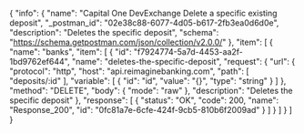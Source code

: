 {
  "info": {
    "name": "Capital One DevExchange Delete a specific existing deposit",
    "_postman_id": "02e38c88-6077-4d05-b617-2fb3ea0d6d0e",
    "description": "Deletes the specific deposit",
    "schema": "https://schema.getpostman.com/json/collection/v2.0.0/"
  },
  "item": [
    {
      "name": "banks",
      "item": [
        {
          "id": "f7924774-5a7d-4453-aa2f-1bd9762ef644",
          "name": "deletes-the-specific-deposit",
          "request": {
            "url": {
              "protocol": "http",
              "host": "api.reimaginebanking.com",
              "path": [
                "deposits/:id"
              ],
              "variable": [
                {
                  "id": "id",
                  "value": "{}",
                  "type": "string"
                }
              ]
            },
            "method": "DELETE",
            "body": {
              "mode": "raw"
            },
            "description": "Deletes the specific deposit"
          },
          "response": [
            {
              "status": "OK",
              "code": 200,
              "name": "Response_200",
              "id": "0fc81a7e-6cfe-424f-9cb5-810b6f2009ad"
            }
          ]
        }
      ]
    }
  ]
}